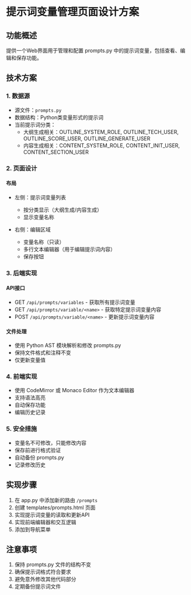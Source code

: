 # 提示词变量管理页面设计方案

## 功能概述

提供一个Web界面用于管理和配置 prompts.py 中的提示词变量，包括查看、编辑和保存功能。

## 技术方案

### 1. 数据源

- 源文件：`prompts.py`
- 数据结构：Python类变量形式的提示词
- 当前提示词分类：
  - 大纲生成相关：OUTLINE_SYSTEM_ROLE, OUTLINE_TECH_USER, OUTLINE_SCORE_USER, OUTLINE_GENERATE_USER
  - 内容生成相关：CONTENT_SYSTEM_ROLE, CONTENT_INIT_USER, CONTENT_SECTION_USER

### 2. 页面设计

#### 布局
- 左侧：提示词变量列表
  - 按分类显示（大纲生成/内容生成）
  - 显示变量名称
  
- 右侧：编辑区域
  - 变量名称（只读）
  - 多行文本编辑器（用于编辑提示词内容）
  - 保存按钮

### 3. 后端实现

#### API接口
- GET `/api/prompts/variables` - 获取所有提示词变量
- GET `/api/prompts/variable/<name>` - 获取特定提示词变量内容
- POST `/api/prompts/variable/<name>` - 更新提示词变量内容

#### 文件处理
- 使用 Python AST 模块解析和修改 prompts.py
- 保持文件格式和注释不变
- 仅更新变量值

### 4. 前端实现

- 使用 CodeMirror 或 Monaco Editor 作为文本编辑器
- 支持语法高亮
- 自动保存功能
- 编辑历史记录

### 5. 安全措施

- 变量名不可修改，只能修改内容
- 保存前进行格式验证
- 自动备份 prompts.py
- 记录修改历史

## 实现步骤

1. 在 app.py 中添加新的路由 `/prompts`
2. 创建 templates/prompts.html 页面
3. 实现提示词变量的读取和更新API
4. 实现前端编辑器和交互逻辑
5. 添加到导航菜单

## 注意事项

1. 保持 prompts.py 文件的结构不变
2. 确保提示词格式符合要求
3. 避免意外修改其他代码部分
4. 定期备份提示词文件
